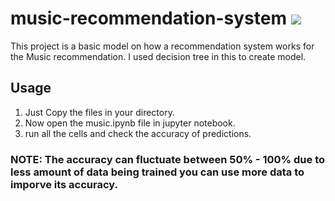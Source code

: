 # music-recommendation-system ![](https://visitor-badge.glitch.me/badge?page_id=idevesh.idevesh&style=flat-square&color=0088cc)
This project is a basic model on how a recommendation system works for the Music recommendation. 
I used decision tree in this to create model.

## Usage
1. Just Copy the files in your directory.
2. Now open the music.ipynb file in jupyter notebook.
3. run all the cells and check the accuracy of predictions.

### NOTE: The accuracy can fluctuate between 50% - 100% due to less amount of data being trained you can use more data to imporve its accuracy.
